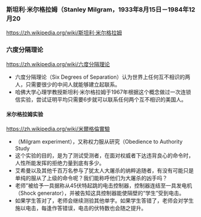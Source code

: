 ### 斯坦利·米尔格拉姆（Stanley Milgram，1933年8月15日－1984年12月20
https://zh.wikipedia.org/wiki/斯坦利·米尔格拉姆
### 六度分隔理论
https://zh.wikipedia.org/wiki/六度分隔理论
- 六度分隔理论（Six Degrees of Separation）认为世界上任何互不相识的两人，只需要很少的中间人就能够建立起联系。
- 哈佛大学心理学教授斯坦利·米尔格拉姆于1967年根据这个概念做过一次连锁信实验，尝试证明平均只需要6步就可以联系任何两个互不相识的美国人。
#### 米尔格拉姆实验
https://zh.wikipedia.org/wiki/米爾格倫實驗
- （Milgram experiment），又称权力服从研究（Obedience to Authority Study
- 这个实验的目的，是为了测试受测者，在面对权威者下达违背良心的命令时，人性所能发挥的拒绝力量到底有多少。
- 艾希曼以及其他千百万名参与了犹太人大屠杀的纳粹追随者，有没有可能只是单纯的服从了上级的命令呢？我们能称呼他们为大屠杀的凶手吗？
- 老师”被给予一具据称从45伏特起跳的电击控制器，控制器连结至一具发电机 （Shock generator），并被告知这具控制器能使隔壁的“学生”受到电击。
- 如果学生答对了，老师会继续测验其他单字。如果学生答错了，老师会对学生施以电击，每逢作答错误，电击的伏特数也会随之提升。
